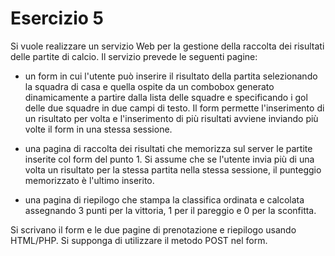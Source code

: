# Esercizio 5

Si vuole realizzare un servizio Web per la gestione della raccolta dei risultati delle partite di calcio. Il servizio prevede le seguenti pagine:

* un form in cui l'utente può inserire il risultato della partita selezionando la squadra di casa e quella ospite da un combobox generato dinamicamente a partire dalla lista delle squadre e specificando i gol delle due squadre in due campi di testo. Il form permette l'inserimento di un risultato per volta e l'inserimento di più risultati avviene inviando più volte il form in una stessa sessione.
    
* una pagina di raccolta dei risultati che memorizza sul server le partite inserite col form del punto 1. Si assume che se l'utente invia più di una volta un risultato per la stessa partita nella stessa sessione, il punteggio memorizzato è l'ultimo inserito.
    
* una pagina di riepilogo che stampa la classifica ordinata e calcolata assegnando 3 punti per la vittoria, 1 per il pareggio e 0 per la sconfitta.

Si scrivano il form e le due pagine di prenotazione e riepilogo usando HTML/PHP. Si supponga di utilizzare il metodo POST nel form.
